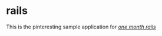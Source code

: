 # rails

This is the pinteresting sample application for 
[*one month rails*](http://onemonthrails.com)

